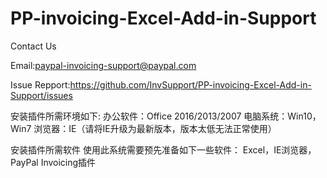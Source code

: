 # PP-invoicing-Excel-Add-in-Support
Contact Us

Email:paypal-invoicing-support@paypal.com

Issue Repport:https://github.com/InvSupport/PP-invoicing-Excel-Add-in-Support/issues


安装插件所需环境如下: 
办公软件：Office 2016/2013/2007
电脑系统：Win10，Win7
浏览器：IE（请将IE升级为最新版本，版本太低无法正常使用）

安装插件所需软件
使用此系统需要预先准备如下一些软件：
Excel，IE浏览器，PayPal Invoicing插件

